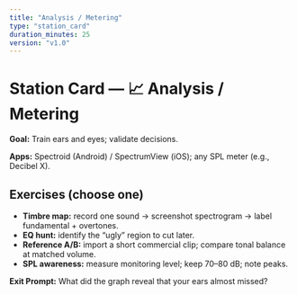 ```yaml
---
title: "Analysis / Metering"
type: "station_card"
duration_minutes: 25
version: "v1.0"
---
```


# Station Card — 📈 Analysis / Metering

**Goal:** Train ears and eyes; validate decisions.

**Apps:** Spectroid (Android) / SpectrumView (iOS); any SPL meter (e.g., Decibel X).

## Exercises (choose one)
- **Timbre map:** record one sound → screenshot spectrogram → label fundamental + overtones.
- **EQ hunt:** identify the “ugly” region to cut later.
- **Reference A/B:** import a short commercial clip; compare tonal balance at matched volume.
- **SPL awareness:** measure monitoring level; keep 70–80 dB; note peaks.

**Exit Prompt:** What did the graph reveal that your ears almost missed?
